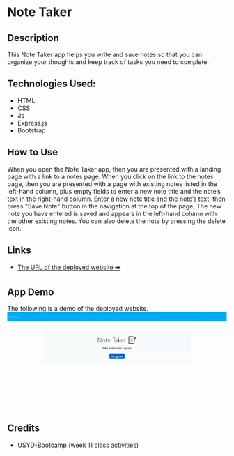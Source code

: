 # Note Taker

## Description

This Note Taker app helps you write and save notes so that you can organize your thoughts and keep track of tasks you need to complete.

## Technologies Used:

- HTML
- CSS
- Js
- Express.js
- Bootstrap

## How to Use

When you open the Note Taker app, then you are presented with a landing page with a link to a notes page. When you click on the link to the notes page, then you are presented with a page with existing notes listed in the left-hand column, plus empty fields to enter a new note title and the note’s text in the right-hand column.
Enter a new note title and the note’s text, then press "Save Note" button in the navigation at the top of the page, 
The new note you have entered is saved and appears in the left-hand column with the other existing notes. You can also delete the note by pressing the delete icon.
 
 

## Links

- [The URL of the deployed website :arrow_right:](https://shrouded-tor-81089-8c84712b5f16.herokuapp.com/)

## App Demo

The following is a demo of the deployed website.
![alt text](./public/images/Screenshot.gif)

## Credits

- USYD-Bootcamp (week 11 class activities)
